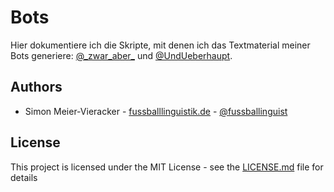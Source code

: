 # Bots

Hier dokumentiere ich die Skripte, mit denen ich das Textmaterial meiner Bots generiere:
[@\_zwar_aber_](https://twitter.com/_zwar_aber_) und [@UndUeberhaupt](https://twitter.com/undueberhaupt).

## Authors

* Simon Meier-Vieracker - [fussballlinguistik.de](http://www.fussballlinguistik.de) - [@fussballinguist](https://twitter.com/fussballinguist)

## License

This project is licensed under the MIT License - see the [LICENSE.md](LICENSE.md) file for details
